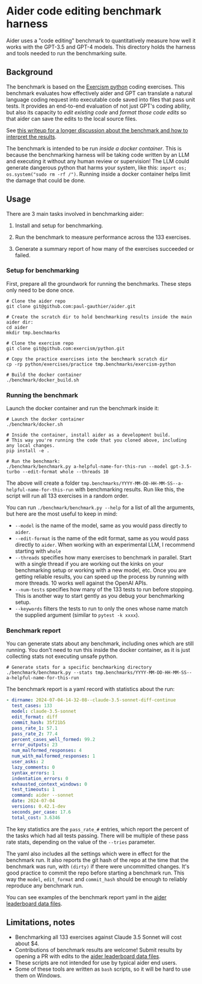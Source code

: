 
# Aider code editing benchmark harness

Aider uses a "code editing" benchmark to quantitatively measure how well it works
with the GPT-3.5 and GPT-4 models.
This directory holds the harness and tools needed to run the benchmarking suite.

## Background

The benchmark is based on the [Exercism
python](https://github.com/exercism/python) coding exercises.
This
benchmark evaluates how effectively aider and GPT can translate a
natural language coding request into executable code saved into
files that pass unit tests.
It provides an end-to-end evaluation of not just
GPT's coding ability, but also its capacity to *edit existing code*
and *format those code edits* so that aider can save the
edits to the local source files.

See [this writeup for a longer discussion about the benchmark and how to interpret the results](https://aider.chat/docs/benchmarks.html).

The benchmark is intended to be run *inside a docker container*.
This is because the benchmarking harness will be
taking code written by an LLM
and executing it without any human review or supervision!
The LLM could generate dangerous python that harms your system, like this: `import os; os.system("sudo rm -rf /")`.
Running inside a docker container helps limit the damage that could be done.

## Usage

There are 3 main tasks involved in benchmarking aider:

1. Install and setup for benchmarking.

2. Run the benchmark to measure performance across the 133 exercises.

3. Generate a summary report of how many of the exercises succeeded or failed.

### Setup for benchmarking

First, prepare all the groundwork for running the benchmarks.
These steps only need to be done once.

```
# Clone the aider repo
git clone git@github.com:paul-gauthier/aider.git

# Create the scratch dir to hold benchmarking results inside the main aider dir:
cd aider
mkdir tmp.benchmarks

# Clone the exercism repo
git clone git@github.com:exercism/python.git

# Copy the practice exercises into the benchmark scratch dir
cp -rp python/exercises/practice tmp.benchmarks/exercism-python

# Build the docker container
./benchmark/docker_build.sh
```

### Running the benchmark

Launch the docker container and run the benchmark inside it:

```
# Launch the docker container
./benchmark/docker.sh

# Inside the container, install aider as a development build.
# This way you're running the code that you cloned above, including any local changes.
pip install -e .

# Run the benchmark:
./benchmark/benchmark.py a-helpful-name-for-this-run --model gpt-3.5-turbo --edit-format whole --threads 10
```

The above will create a folder `tmp.benchmarks/YYYY-MM-DD-HH-MM-SS--a-helpful-name-for-this-run` with benchmarking results.
Run like this, the script will run all 133 exercises in a random order.

You can run `./benchmark/benchmark.py --help` for a list of all the arguments, but here are the most useful to keep in mind:

- `--model` is the name of the model, same as you would pass directly to `aider`.
- `--edit-format` is the name of the edit format, same as you would pass directly to `aider`. When working with an experimental LLM, I recommend starting with `whole`
- `--threads` specifies how many exercises to benchmark in parallel. Start with a single thread if you are working out the kinks on your benchmarking setup or working with a new model, etc. Once you are getting reliable results, you can speed up the process by running with more threads. 10 works well against the OpenAI APIs.
- `--num-tests` specifies how many of the 133 tests to run before stopping. This is another way to start gently as you debug your benchmarking setup.
- `--keywords` filters the tests to run to only the ones whose name match the supplied argument (similar to `pytest -k xxxx`).

### Benchmark report

You can generate stats about any benchmark, including ones which are still running.
You don't need to run this inside the docker container, as it is just
collecting stats not executing unsafe python.

```
# Generate stats for a specific benchmarking directory
./benchmark/benchmark.py --stats tmp.benchmarks/YYYY-MM-DD-HH-MM-SS--a-helpful-name-for-this-run
```

The benchmark report is a yaml record with statistics about the run:

```yaml
- dirname: 2024-07-04-14-32-08--claude-3.5-sonnet-diff-continue
  test_cases: 133
  model: claude-3.5-sonnet
  edit_format: diff
  commit_hash: 35f21b5
  pass_rate_1: 57.1
  pass_rate_2: 77.4
  percent_cases_well_formed: 99.2
  error_outputs: 23
  num_malformed_responses: 4
  num_with_malformed_responses: 1
  user_asks: 2
  lazy_comments: 0
  syntax_errors: 1
  indentation_errors: 0
  exhausted_context_windows: 0
  test_timeouts: 1
  command: aider --sonnet
  date: 2024-07-04
  versions: 0.42.1-dev
  seconds_per_case: 17.6
  total_cost: 3.6346
```

The key statistics are the `pass_rate_#` entries, which report the
percent of the tasks which had all tests passing.
There will be multiple of these pass rate stats,
depending on the value of the `--tries` parameter.

The yaml also includes all the settings which were in effect for the benchmark run.
It also reports the git hash of the repo at the time that the benchmark was
run, with `(dirty)` if there were uncommitted changes.
It's good practice to commit the repo before starting a benchmark run.
This way the `model`, `edit_format` and `commit_hash`
should be enough to reliably reproduce any benchmark run.

You can see examples of the benchmark report yaml in the
[aider leaderboard data files](https://github.com/paul-gauthier/aider/blob/main/aider/website/_data/).


## Limitations, notes

- Benchmarking all 133 exercises against Claude 3.5 Sonnet will cost about $4.
- Contributions of benchmark results are welcome! Submit results by opening a PR with edits to the
[aider leaderboard data files](https://github.com/paul-gauthier/aider/blob/main/aider/website/_data/).
- These scripts are not intended for use by typical aider end users.
- Some of these tools are written as `bash` scripts, so it will be hard to use them on Windows.
